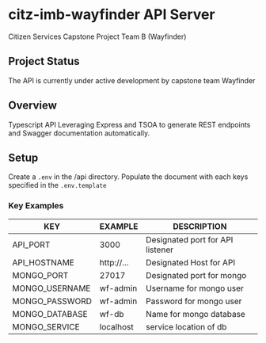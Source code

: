 # citz-imb-wayfinder API Server

Citizen Services Capstone Project Team B (Wayfinder)

## Project Status

The API is currently under active development by capstone team Wayfinder

## Overview

Typescript API Leveraging Express and TSOA to generate REST endpoints and Swagger documentation automatically.

## Setup

Create a `.env` in the /api directory. Populate the document with each keys specified in the `.env.template`

### Key Examples

| KEY | EXAMPLE | DESCRIPTION
| --- | ------- | ----------- |
| API_PORT | 3000 | Designated port for API listener  | 
| API_HOSTNAME | http://... | Designated Host for API |
| MONGO_PORT | 27017 | Designated port for mongo |
| MONGO_USERNAME | wf-admin | Username for mongo user |
| MONGO_PASSWORD | wf-admin | Password for mongo user |
| MONGO_DATABASE | wf-db | Name for mongo database |
| MONGO_SERVICE | localhost | service location of db |
